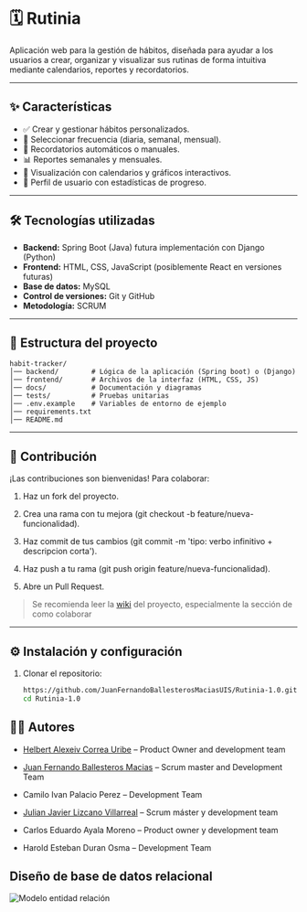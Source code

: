 # 🗓️ Rutinia

Aplicación web para la gestión de hábitos, diseñada para ayudar a los usuarios a crear, organizar y visualizar sus rutinas de forma intuitiva mediante calendarios, reportes y recordatorios.

---

## ✨ Características

- ✅ Crear y gestionar hábitos personalizados.  
- 📅 Seleccionar frecuencia (diaria, semanal, mensual).  
- 🔔 Recordatorios automáticos o manuales.  
- 📊 Reportes semanales y mensuales.  
- 📆 Visualización con calendarios y gráficos interactivos.  
- 👤 Perfil de usuario con estadísticas de progreso.  

---

## 🛠️ Tecnologías utilizadas

- **Backend:** Spring Boot (Java) futura implementación con Django (Python)  
- **Frontend:** HTML, CSS, JavaScript (posiblemente React en versiones futuras)  
- **Base de datos:** MySQL  
- **Control de versiones:** Git y GitHub  
- **Metodología:** SCRUM  

---

## 📂 Estructura del proyecto

```
habit-tracker/
│── backend/        # Lógica de la aplicación (Spring boot) o (Django)
│── frontend/       # Archivos de la interfaz (HTML, CSS, JS)
│── docs/           # Documentación y diagramas
│── tests/          # Pruebas unitarias
│── .env.example    # Variables de entorno de ejemplo
│── requirements.txt
│── README.md
```
---

## 🤝 Contribución

¡Las contribuciones son bienvenidas! Para colaborar:

1. Haz un fork del proyecto.

2. Crea una rama con tu mejora (git checkout -b feature/nueva-funcionalidad).

3. Haz commit de tus cambios (git commit -m 'tipo: verbo infinitivo + descripcion corta').

4. Haz push a tu rama (git push origin feature/nueva-funcionalidad).

5. Abre un Pull Request.

> Se recomienda leer la [wiki](https://github.com/JuanFernandoBallesterosMaciasUIS/Rutinia-1.0/wiki) del proyecto, especialmente la sección de como colaborar
---

## ⚙️ Instalación y configuración

1. Clonar el repositorio:
   ```bash
   https://github.com/JuanFernandoBallesterosMaciasUIS/Rutinia-1.0.git
   cd Rutinia-1.0

## 👨‍💻 Autores
- [Helbert Alexeiv Correa Uribe](https://github.com/Alvoid101) – Product Owner and development team
 
- [Juan Fernando Ballesteros Macias](https://github.com/JuanFernandoBallesterosMaciasUIS) – Scrum master and Development Team

- Camilo Ivan Palacio Perez – Development Team

- [Julian Javier Lizcano Villarreal]() – Scrum máster y development team

- Carlos Eduardo Ayala Moreno – Product owner y development team

- Harold Esteban Duran Osma – Development Team

## Diseño de base de datos relacional
![Modelo entidad relación](docs/arquitectura/Modelo-Entidad-Relacion/MER_Extendido.jpg)
